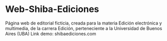 # Web-Shiba-Ediciones
Página web de editorial ficticia, creada para la materia Edición electrónica y multimedia, de la carrera Edición, perteneciente a la Universidad de Buenos Aires (UBA)
Link demo: shibaediciones.com
